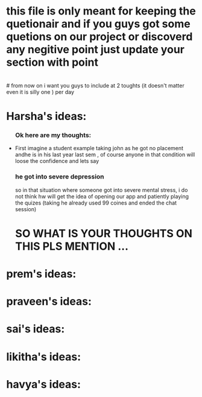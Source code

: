# this file is only meant for keeping the quetionair and if you guys got some quetions on our project or discoverd any negitive point just update your section with point 
<br>
# from now on i want you guys to include at 2 toughts (it doesn't matter even it is silly one ) per day

# Harsha's ideas:
<ul>
  <h3>Ok here are my thoughts:</h3>
  <li>
    First imagine a student example  taking john as he got no placement andhe is  in his last year last sem , of course anyone in that condition will loose the confidence and lets say <h3>he  got into severe depression</h3> so in that situation where someone got into severe mental stress, i do not think hw will get the idea of opening our app and patiently playing the quizes (taking he already used 99 coines and ended the chat session)<br> <h1> SO WHAT IS YOUR THOUGHTS ON THIS  PLS MENTION ... </h1> 
  </li>
</ul>

# prem's ideas:

# praveen's ideas:

# sai's ideas:

# likitha's ideas:

# havya's ideas:

